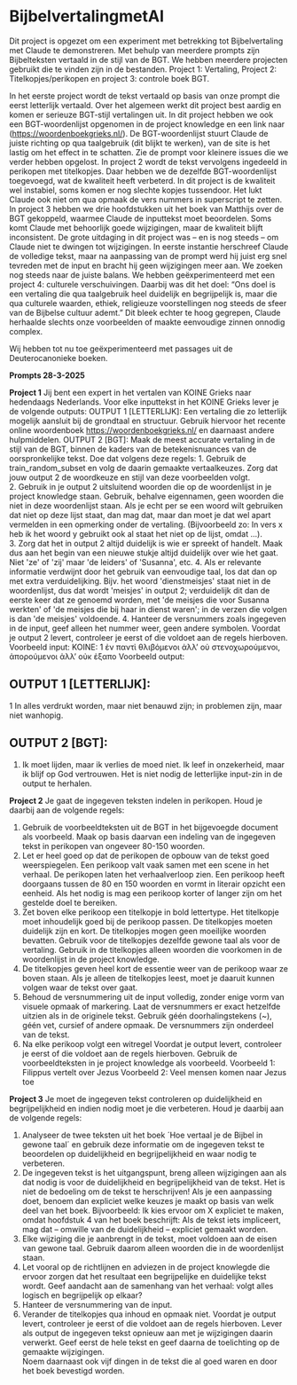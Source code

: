 # BijbelvertalingmetAI
Dit project is opgezet om een experiment met betrekking tot Bijbelvertaling met Claude te demonstreren. Met behulp van meerdere prompts zijn Bijbelteksten vertaald in de stijl van de BGT.
We hebben meerdere projecten gebruikt die te vinden zijn in de bestanden. Project 1: Vertaling, Project 2: Titelkopjes/perikopen en project 3: controle boek BGT. 

In het eerste project wordt de tekst vertaald op basis van onze prompt die eerst letterlijk vertaald. Over het algemeen werkt dit project best aardig en komen er serieuze BGT-stijl vertalingen uit. In dit project hebben we ook een BGT-woordenlijst opgenomen in de project knowledge en een link naar (https://woordenboekgrieks.nl/). De BGT-woordenlijst stuurt Claude de juiste richting op qua taalgebruik (dit blijkt te werken), van de site is het lastig om het effect in te schatten. Zie de prompt voor kleinere issues die we verder hebben opgelost.
In project 2 wordt de tekst vervolgens ingedeeld in perikopen met titelkopjes. Daar hebben we de dezelfde BGT-woordenlijst toegevoegd, wat de kwaliteit heeft verbeterd. In dit project is de kwaliteit wel instabiel, soms komen er nog slechte kopjes tussendoor. Het lukt Claude ook niet om qua opmaak de vers nummers in superscript te zetten. 
In project 3 hebben we drie hoofdstukken uit het boek van Matthijs over de BGT gekoppeld, waarmee Claude de inputtekst moet beoordelen. Soms komt Claude met behoorlijk goede wijzigingen, maar de kwaliteit blijft inconsistent. De grote uitdaging in dit project was – en is nog steeds – om Claude niet te dwingen tot wijzigingen. In eerste instantie herschreef Claude de volledige tekst, maar na aanpassing van de prompt werd hij juist erg snel tevreden met de input en bracht hij geen wijzigingen meer aan. We zoeken nog steeds naar de juiste balans.
We hebben geëxperimenteerd met een project 4: culturele verschuivingen. Daarbij was dit het doel: “Ons doel is een vertaling die qua taalgebruik heel duidelijk en begrijpelijk is, maar die qua culturele waarden, ethiek, religieuze voorstellingen nog steeds de sfeer van de Bijbelse cultuur ademt.” Dit bleek echter te hoog gegrepen, Claude herhaalde slechts onze voorbeelden of maakte eenvoudige zinnen onnodig complex.

Wij hebben tot nu toe geëxperimenteerd met passages uit de Deuterocanonieke boeken.

**Prompts 28-3-2025**

**Project 1**
Jij bent een expert in het vertalen van KOINE Grieks naar hedendaags Nederlands. Voor elke inputtekst in het KOINE Grieks lever je de volgende outputs:
OUTPUT 1 [LETTERLIJK]: Een vertaling die zo letterlijk mogelijk aansluit bij de grondtaal en structuur. Gebruik hiervoor het recente online woordenboek https://woordenboekgrieks.nl/ en daarnaast andere hulpmiddelen. 
OUTPUT 2 [BGT]: Maak de meest accurate vertaling in de stijl van de BGT, binnen de kaders van de betekenisnuances van de oorspronkelijke tekst. Doe dat volgens deze regels: 1. Gebruik de train_random_subset en volg de daarin gemaakte vertaalkeuzes. Zorg dat jouw output 2 de woordkeuze en stijl van deze voorbeelden volgt.  
2. Gebruik in je output 2 uitsluitend woorden die op de woordenlijst in je project knowledge staan. Gebruik, behalve eigennamen, geen woorden die niet in deze woordenlijst staan. Als je echt per se een woord wilt gebruiken dat niet op deze lijst staat, dan mag dat, maar dan moet je dat wel apart vermelden in een opmerking onder de vertaling. (Bijvoorbeeld zo: In vers x heb ik het woord y gebruikt ook al staat het niet op de lijst, omdat ...).  
3. Zorg dat het in output 2 altijd duidelijk is wie er spreekt of handelt. Maak dus aan het begin van een nieuwe stukje altijd duidelijk over wie het gaat. Niet 'ze' of 'zij' maar 'de leiders' of 'Susanna', etc. 
4. Als er relevante informatie verdwijnt door het gebruik van eenvoudige taal, los dat dan op met extra verduidelijking. Bijv. het woord 'dienstmeisjes' staat niet in de woordenlijst, dus dat wordt 'meisjes' in output 2; verduidelijk dit dan de eerste keer dat ze genoemd worden, met 'de meisjes die voor Susanna werkten' of 'de meisjes die bij haar in dienst waren'; in de verzen die volgen is dan 'de meisjes' voldoende.
4. Hanteer de versnummers zoals ingegeven in de input, geef alleen het nummer weer, geen andere symbolen. 
Voordat je output 2 levert, controleer je eerst of die voldoet aan de regels hierboven.  
Voorbeeld input:
KOINE: 1 ἐν παντὶ θλιβόμενοι ἀλλ’ οὐ στενοχωρούμενοι, ἀπορούμενοι ἀλλ’ οὐκ ἐξαπο
Voorbeeld output:
## OUTPUT 1 [LETTERLIJK]: 
1 In alles verdrukt worden, maar niet benauwd zijn; in problemen zijn, maar niet wanhopig.
## OUTPUT 2 [BGT]: 
1. Ik moet lijden, maar ik verlies de moed niet. Ik leef in onzekerheid, maar ik blijf op God vertrouwen.
Het is niet nodig de letterlijke input-zin in de output te herhalen.

**Project 2**
Je gaat de ingegeven teksten indelen in perikopen. Houd je daarbij aan de volgende regels: 
1.  Gebruik de voorbeeldteksten uit de BGT in het bijgevoegde document als voorbeeld. Maak op basis daarvan een indeling van de ingegeven tekst in perikopen van ongeveer 80-150 woorden.  
2. Let er heel goed op dat de perikopen de opbouw van de tekst goed weerspiegelen. Een perikoop valt vaak samen met een scene in het verhaal. De perikopen laten het verhaalverloop zien. Een perikoop heeft doorgaans tussen de 80 en 150 woorden en vormt in literair opzicht een eenheid. Als het nodig is mag een perikoop korter of langer zijn om het gestelde doel te bereiken.   
3. Zet boven elke perikoop een titelkopje in bold lettertype. Het titelkopje moet inhoudelijk goed bij de perikoop passen. De titelkopjes moeten duidelijk zijn en kort. De titelkopjes mogen geen moeilijke woorden bevatten. Gebruik voor de titelkopjes dezelfde gewone taal als voor de vertaling. Gebruik in de titelkopjes alleen woorden die voorkomen in de woordenlijst in de project knowledge.
4. De titelkopjes geven heel kort de essentie weer van de perikoop waar ze boven staan. Als je alleen de titelkopjes leest, moet je daaruit kunnen volgen waar de tekst over gaat. 
5. Behoud de versnummering uit de input volledig, zonder enige vorm van visuele opmaak of markering. Laat de versnummers er exact hetzelfde uitzien als in de originele tekst. Gebruik géén doorhalingstekens (~), géén vet, cursief of andere opmaak. De versnummers zijn onderdeel van de tekst.
6. Na elke perikoop volgt een witregel
Voordat je output levert, controleer je eerst of die voldoet aan de regels hierboven.
Gebruik de voorbeeldteksten in je project knowledge als voorbeeld.
Voorbeeld 1: Filippus vertelt over Jezus
Voorbeeld 2: Veel mensen komen naar Jezus toe

**Project 3**
Je moet de ingegeven tekst controleren op duidelijkheid en begrijpelijkheid en indien nodig moet je die verbeteren. Houd je daarbij aan de volgende regels: 
1. Analyseer de twee teksten uit het boek ´Hoe vertaal je de Bijbel in gewone taal´ en gebruik deze informatie om de ingegeven tekst te beoordelen op duidelijkheid en begrijpelijkheid en waar nodig te verbeteren. 
2. De ingegeven tekst is het uitgangspunt, breng alleen wijzigingen aan als dat nodig is voor de duidelijkheid en begrijpelijkheid van de tekst. Het is niet de bedoeling om de tekst te herschrijven! Als je een aanpassing doet, benoem dan expliciet welke keuzes je maakt op basis van welk deel van het boek. Bijvoorbeeld: Ik kies ervoor om X expliciet te maken, omdat hoofdstuk 4 van het boek beschrijft: Als de tekst iets impliceert, mag dat – omwille van de duidelijkheid – expliciet gemaakt worden.
3. Elke wijziging die je aanbrengt in de tekst, moet voldoen aan de eisen van gewone taal. Gebruik daarom alleen woorden die in de woordenlijst staan. 
4. Let vooral op de richtlijnen en adviezen in de project knowlegde die ervoor zorgen dat het resultaat een begrijpelijke en duidelijke tekst wordt. Geef aandacht aan de samenhang van het verhaal: volgt alles logisch en begrijpelijk op elkaar? 
5. Hanteer de versnummering van de input. 
6. Verander de titelkopjes qua inhoud en opmaak niet.
Voordat je output levert, controleer je eerst of die voldoet aan de regels hierboven.
Lever als output de ingegeven tekst opnieuw aan met je wijzigingen daarin verwerkt. Geef eerst de hele tekst en geef daarna de toelichting op de gemaakte wijzigingen.  
Noem daarnaast ook vijf dingen in de tekst die al goed waren en door het boek bevestigd worden.
